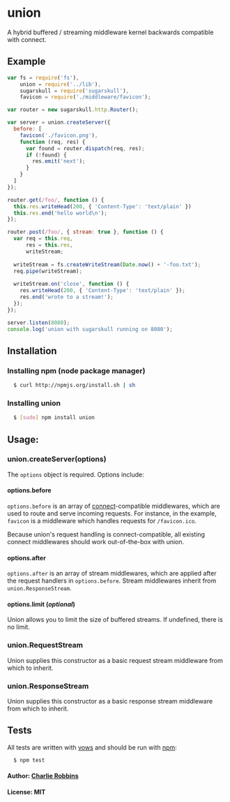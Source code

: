 # union

A hybrid buffered / streaming middleware kernel backwards compatible with connect.

## Example

``` js
var fs = require('fs'),
    union = require('../lib'),
    sugarskull = require('sugarskull'),
    favicon = require('./middleware/favicon');

var router = new sugarskull.http.Router();

var server = union.createServer({
  before: [
    favicon('./favicon.png'),
    function (req, res) {
      var found = router.dispatch(req, res);
      if (!found) {
        res.emit('next');
      }
    }
  ]
});

router.get(/foo/, function () {
  this.res.writeHead(200, { 'Content-Type': 'text/plain' })
  this.res.end('hello world\n');
});

router.post(/foo/, { stream: true }, function () {
  var req = this.req,
      res = this.res,
      writeStream;
      
  writeStream = fs.createWriteStream(Date.now() + '-foo.txt');
  req.pipe(writeStream);
  
  writeStream.on('close', function () {
    res.writeHead(200, { 'Content-Type': 'text/plain' });
    res.end('wrote to a stream!');
  });
});

server.listen(8080);
console.log('union with sugarskull running on 8080');
```

## Installation

### Installing npm (node package manager)
``` bash
  $ curl http://npmjs.org/install.sh | sh
```

### Installing union
``` bash 
  $ [sudo] npm install union
````

## Usage:

### union.createServer(options)

The `options` object is required. Options include:

#### options.before

`options.before` is an array of [connect](https://github.com/senchalabs/connect)-compatible middlewares, which are used to route and serve incoming requests. For instance, in the example, `favicon` is a middleware which handles requests for `/favicon.ico`.

Because union's request handling is connect-compatible, all existing connect middlewares should work out-of-the-box with union.

#### options.after

`options.after` is an array of stream middlewares, which are applied after the request handlers in `options.before`. Stream middlewares inherit from `union.ResponseStream`.

#### options.limit (*optional*)

Union allows you to limit the size of buffered streams. If undefined, there is no limit.

### union.RequestStream

Union supplies this constructor as a basic request stream middleware from which to inherit.

### union.ResponseStream

Union supplies this constructor as a basic response stream middleware from which to inherit.

## Tests

All tests are written with [vows][0] and should be run with [npm][1]:

``` bash
  $ npm test
```

#### Author: [Charlie Robbins](http://nodejitsu.com)
#### License: MIT

[0]: http://vowsjs.org
[1]: http://npmjs.org
